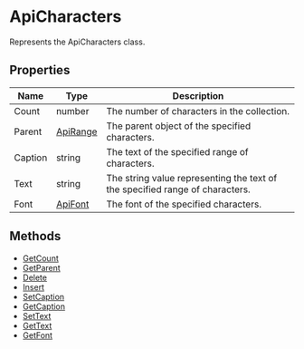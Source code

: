 # ApiCharacters

Represents the ApiCharacters class.

## Properties

| Name | Type | Description |
| ---- | ---- | ----------- |
| Count | number | The number of characters in the collection. |
| Parent | [ApiRange](../../ApiRange/ApiRange.md) | The parent object of the specified characters. |
| Caption | string | The text of the specified range of characters. |
| Text | string | The string value representing the text of the specified range of characters. |
| Font | [ApiFont](../../ApiFont/ApiFont.md) | The font of the specified characters. |

## Methods

- [GetCount](./Methods/GetCount.md)
- [GetParent](./Methods/GetParent.md)
- [Delete](./Methods/Delete.md)
- [Insert](./Methods/Insert.md)
- [SetCaption](./Methods/SetCaption.md)
- [GetCaption](./Methods/GetCaption.md)
- [SetText](./Methods/SetText.md)
- [GetText](./Methods/GetText.md)
- [GetFont](./Methods/GetFont.md)
